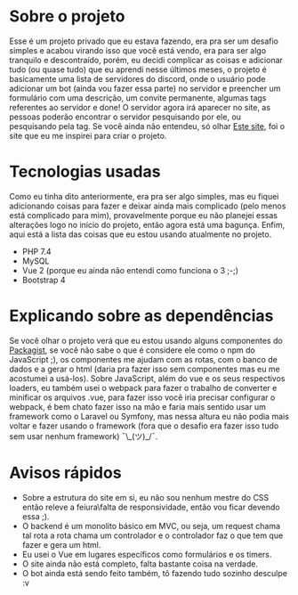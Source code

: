 # Sobre o projeto
Esse é um projeto privado que eu estava fazendo, era pra ser um desafio simples e acabou virando isso que você está vendo, era para ser algo tranquilo e descontraído, porém, eu decidi complicar as coisas e adicionar tudo (ou quase tudo) que eu aprendi nesse últimos meses, o projeto é basicamente uma lista de servidores do discord, onde o usuário pode adicionar um bot (ainda vou fazer essa parte) no servidor e preencher um formulário com uma descrição, um convite permanente, algumas tags referentes ao servidor e done! O servidor agora irá aparecer no site, as pessoas poderão encontrar o servidor pesquisando por ele, ou pesquisando pela tag. Se você ainda não entendeu, só olhar [Este site](https://top.gg/servers), foi o site que eu me inspirei para criar o projeto.

# Tecnologias usadas
Como eu tinha dito anteriormente, era pra ser algo simples, mas eu fiquei adicionando coisas para fazer e deixar ainda mais complicado (pelo menos está complicado para mim), provavelmente porque eu não planejei essas alterações logo no início do projeto, então agora está uma bagunça. Enfim, aqui está a lista das coisas que eu estou usando atualmente no projeto.

- PHP 7.4
- MySQL
- Vue 2 (porque eu ainda não entendi como funciona o 3 ;-;)
- Bootstrap 4

# Explicando sobre as dependências
Se você olhar o projeto verá que eu estou usando alguns componentes do [Packagist](https://packagist.org/), se você não sabe o que é considere ele como o npm do JavaScript ;), os componentes me ajudam com as rotas, com o banco de dados e a gerar o html (daria pra fazer isso sem componentes mas eu me acostumei a usá-los). Sobre JavaScript, além do vue e os seus respectivos loaders, eu também usei o webpack para fazer o trabalho de converter e minificar os arquivos .vue, para fazer isso você iria precisar configurar o webpack, é bem chato fazer isso na mão e faria mais sentido usar um framework como o Laravel ou Symfony, mas nessa altura eu não podia mais voltar e fazer usando o framework (fora que o desafio era fazer isso tudo sem usar nenhum framework) ¯\\\_(ツ)_/¯.

# Avisos rápidos
- Sobre a estrutura do site em si, eu não sou nenhum mestre do CSS então releve a feiura\falta de responsividade, então vou ficar devendo essa ;).
- O backend é um monolito básico em MVC, ou seja, um request chama tal rota a rota chama um controlador e o controlador faz o que tem que fazer e gera um html.
- Eu usei o Vue em lugares específicos como formulários e os timers.
- O site ainda não está completo, falta bastante coisa na verdade.
- O bot ainda está sendo feito também, tô fazendo tudo sozinho desculpe :v

